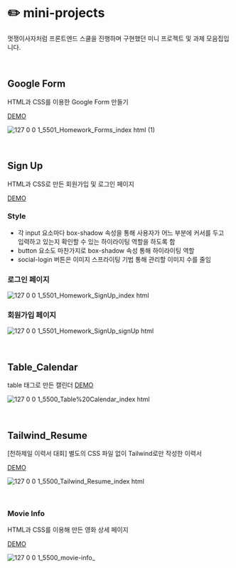 # ✏️ mini-projects

멋쟁이사자처럼 프론트엔드 스쿨을 진행하며 구현했던 미니 프로젝트 및 과제 모음집입니다.

<br>

## Google Form
HTML과 CSS를 이용한 Google Form 만들기

[DEMO](https://plutoin.github.io/mini-projects/Google_Form/index.html)

![127 0 0 1_5501_Homework_Forms_index html (1)](https://user-images.githubusercontent.com/66389585/161802769-329d5125-e907-4ec9-b746-3cf1cdcd55b7.png)

<br>

## Sign Up
HTML과 CSS로 만든 회원가입 및 로그인 페이지

[DEMO](https://plutoin.github.io/mini-projects/Sign_Up/index.html)


### Style
- 각 input 요소마다 box-shadow 속성을 통해 사용자가 어느 부분에 커서를 두고 입력하고 있는지 확인할 수 있는 하이라이팅 역할을 하도록 함
- button 요소도 마찬가지로 box-shadow 속성 통해 하이라이팅 역할
- social-login 버튼은 이미지 스프라이팅 기법 통해 관리할 이미지 수를 줄임

### 로그인 페이지

![127 0 0 1_5501_Homework_SignUp_index html](https://user-images.githubusercontent.com/66389585/162866531-ce69f828-ec4e-48af-80e1-6c4b405588dd.png)

### 회원가입 페이지

![127 0 0 1_5501_Homework_SignUp_signUp html](https://user-images.githubusercontent.com/66389585/162866547-b925975b-7310-4dad-9ae8-219137e6f0d5.png)

<br>

## Table_Calendar
table 태그로 만든 캘린더
[DEMO](https://plutoin.github.io/mini-projects/Table_Calendar/index.html)

![127 0 0 1_5500_Table%20Calendar_index html](https://user-images.githubusercontent.com/66389585/161802950-dcb6b2fc-af57-4762-93f1-03ddb3d1e6b4.png)

<br>

## Tailwind_Resume

[천하제일 이력서 대회] 별도의 CSS 파일 없이 Tailwind로만 작성한 이력서

[DEMO](https://plutoin.github.io/mini-projects/Tailwind_Resume/index.html)

![127 0 0 1_5500_Tailwind_Resume_index html](https://user-images.githubusercontent.com/66389585/166151307-4f269671-87d3-427a-910e-7a8c9dc01187.png)

<br>

### Movie Info

HTML과 CSS를 이용해 만든 영화 상세 페이지

[DEMO](https://plutoin.github.io/mini-projects/movie-info/index.html)

![127 0 0 1_5500_movie-info_](https://user-images.githubusercontent.com/66389585/167264097-f78d5f99-874c-4687-9a6d-55b4b6608a76.png)
